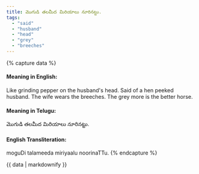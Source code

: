 ```yaml
---
title: మొగుడి తలమీద మిరియాలు నూరినట్టు.
tags:
  - "said"
  - "husband"
  - "head"
  - "grey"
  - "breeches"
---
```


{% capture data %}
#### Meaning in English:
Like grinding pepper on the husband's head.
Said of a hen peeked husband.
The wife wears the breeches.
The grey more is the better horse.

#### Meaning in Telugu:
మొగుడి తలమీద మిరియాలు నూరినట్టు.

#### English Transliteration:
moguDi talameeda miriyaalu noorinaTTu.
{% endcapture %}

{{ data | markdownify }}


